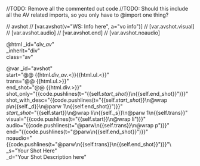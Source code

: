 //TODO: Remove all the commented out code
//TODO: Should this include all the AV related imports, so you only have to @import one thing?

// avshot
// [var.avshot(v="WS: Info here", a="vo info")]
// [var.avshot.visual]
// [var.avshot.audio]
// [var.avshot.end]
// [var.avshot.noaudio] 

@html _id="_div_av_" \
      _inherit="div" \
      class="av"

@var _id="avshot" \
          start="@@ {{html._div_av_.<}}{{html.ul.<}}" \
          trans="@@ {{html.ul.>}}" \
          end_shot="@@ {{html.div.>}}" \
          shot_only="{{code.pushlines(t=\"{{self._start_shot_}}\n{{self.end_shot}}\")}}"\
          shot_with_desc="{{code.pushlines(t=\"{{self._start_shot_}}\n@wrap p\n{{self._d}}\n@parw 1\n{{self.end_shot}}\")}}"\
          _start_shot_="{{self.start}}\n@wrap li\n{{self._s}}\n@parw 1\n{{self.trans}}"\
          visual="{{code.pushlines(t=\"{{self.start}}\n@wrap li\")}}"\
          audio="{{code.pushlines(t=\"@parw\n{{self.trans}}\n@wrap p\")}}"\
          end="{{code.pushlines(t=\"@parw\n{{self.end_shot}}\")}}"\
          noaudio="{{code.pushlines(t=\"@parw\n{{self.trans}}\n{{self.end_shot}}\")}}"\          
          _s="Your Shot Here"\
          _d="Your Shot Description here"

